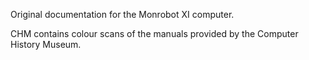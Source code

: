 Original documentation for the Monrobot XI computer.

CHM contains colour scans of the manuals provided by the Computer History Museum.
